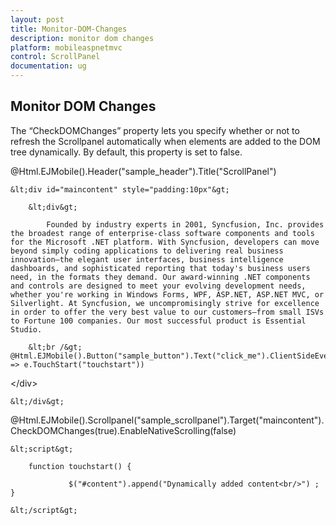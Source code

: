 ```yaml
---
layout: post
title: Monitor-DOM-Changes
description: monitor dom changes
platform: mobileaspnetmvc
control: ScrollPanel
documentation: ug
---
```


## Monitor DOM Changes

The “CheckDOMChanges” property lets you specify whether or not to refresh the Scrollpanel automatically when elements are added to the DOM tree dynamically. By default, this property is set to false. 

@Html.EJMobile().Header("sample_header").Title("ScrollPanel")

    &lt;div id="maincontent" style="padding:10px"&gt;

        &lt;div&gt;

            Founded by industry experts in 2001, Syncfusion, Inc. provides the broadest range of enterprise-class software components and tools for the Microsoft .NET platform. With Syncfusion, developers can move beyond simply coding applications to delivering real business innovation—the elegant user interfaces, business intelligence dashboards, and sophisticated reporting that today's business users need, in the formats they demand. Our award-winning .NET components and controls are designed to meet your evolving development needs, whether you're working in Windows Forms, WPF, ASP.NET, ASP.NET MVC, or Silverlight. At Syncfusion, we uncompromisingly strive for excellence in order to offer the very best value to our customers—from small ISVs to Fortune 100 companies. Our most successful product is Essential Studio.

        &lt;br /&gt;                          @Html.EJMobile().Button("sample_button").Text("click_me").ClientSideEvents(e => e.TouchStart("touchstart"))

&lt;/div&gt;

    &lt;/div&gt;

  @Html.EJMobile().Scrollpanel("sample_scrollpanel").Target("maincontent").CheckDOMChanges(true).EnableNativeScrolling(false)



    &lt;script&gt;

        function touchstart() {

                 $("#content").append("Dynamically added content<br/>") ;  }

    &lt;/script&gt;





